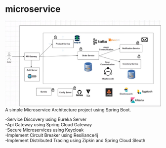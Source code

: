 # microservice
![alt text](https://github.com/fatjon1/microservice/blob/Service_Discovery_Added/microservice.jpg)
A simple Microservice Architecture project using Spring Boot.  

-Service Discovery using Eureka Server  
-Api Gateway using Spring Cloud Gateway  
-Secure Microservices using Keycloak  
-Implement Circuit Breaker using Resiliance4j  
-Implement Distributed Tracing using Zipkin and Spring Cloud Sleuth  
